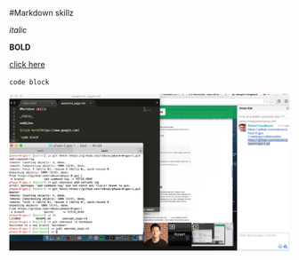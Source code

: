 #Markdown skillz

_italic_

**BOLD**

[click here](https://www.cnn.com)

`code block`

![image](ScreenshotGPS.png "GPS Screenshot")